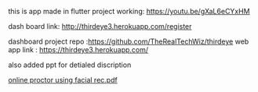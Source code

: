 this is app made in flutter
project working: https://youtu.be/gXaL6eCYxHM

dash board link: http://thirdeye3.herokuapp.com/register

dashboard project repo :https://github.com/TheRealTechWiz/thirdeye
web app link : https://thirdeye3.herokuapp.com/


also added ppt for detialed discription


[online proctor using facial rec.pdf](https://github.com/tarunjain3/Third-Eye-Project/files/6241860/online.proctor.using.facial.rec.pdf)
